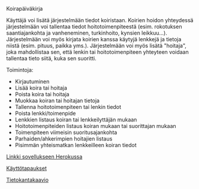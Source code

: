 Koirapäiväkirja

Käyttäjä voi lisätä järjestelmään tiedot koiristaan. Koirien hoidon yhteydessä järjestelmään voi tallentaa tiedot hoitotoimenpiteestä (esim. rokotuksen saantiajankohta ja vanheneminen, turkinhoito, kynsien leikkuu...). Järjestelmään voi myös kirjata koirien kanssa käytyjä lenkkejä ja tietoja niistä (esim. pituus, paikka yms.). Järjestelmään voi myös lisätä "hoitaja", joka mahdollistaa sen, että lenkin tai hoitotoimenpiteen yhteyteen voidaan tallentaa tieto siitä, kuka sen suoritti.

Toimintoja:
- Kirjautuminen
- Lisää koira tai hoitaja
- Poista koira tai hoitaja
- Muokkaa koiran tai hoitajan tietoja
- Tallenna hoitotoimenpiteen tai lenkin tiedot
- Poista lenkki/toimenpide
- Lenkkien listaus koiran tai lenkkeilyttäjän mukaan
- Hoitotoimenpiteiden listaus koiran mukaan tai suorittajan mukaan
- Toimenpiteen viimeisin suoritusajankohta
- Parhaiden/ahkerimpien hoitajien listaus
- Pisimmän yhteismatkan lenkkeilleen koiran tiedot

[Linkki sovellukseen Herokussa](https://koirapaivakirjasovellus.herokuapp.com/)

[Käyttötapaukset](https://github.com/hannajan/Koirapaivakirja/blob/master/documentation/doc.txt)

[Tietokantakaavio](https://github.com/hannajan/Koirapaivakirja/blob/master/documentation/tietokantakaavio.pdf)

